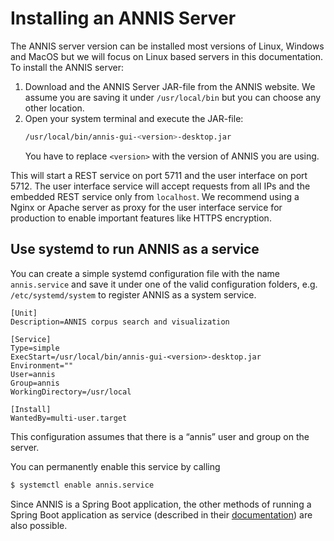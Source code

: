 # Installing an ANNIS Server

The ANNIS server version can be installed  most   versions   of  Linux,   Windows and  MacOS but we will focus on Linux based servers in this documentation. 
To install the ANNIS server:

1. Download and the ANNIS Server JAR-file from the ANNIS website. We assume you are saving it under `/usr/local/bin` but you can choose any other location.
2. Open your system terminal and execute the JAR-file:
   ```bash
   /usr/local/bin/annis-gui-<version>-desktop.jar
   ```
   You have to replace `<version>` with the version of ANNIS you are using.

This will start a REST service on port 5711 and the user interface on port 5712.
The user interface service will accept requests from all IPs and the embedded REST service only from `localhost`.
We recommend using a Nginx or Apache server as proxy for the user interface service for production to enable important features like HTTPS encryption.

## Use systemd to run ANNIS as a service

You can create a simple systemd configuration file with the name `annis.service` and save it under one of the valid configuration folders, e.g. `/etc/systemd/system` to register ANNIS as a system service.

```
[Unit]
Description=ANNIS corpus search and visualization

[Service]
Type=simple
ExecStart=/usr/local/bin/annis-gui-<version>-desktop.jar
Environment=""
User=annis
Group=annis
WorkingDirectory=/usr/local

[Install]
WantedBy=multi-user.target
```

This configuration assumes that there is a “annis” user and group on the server.

You can permanently enable this service by calling
```bash
$ systemctl enable annis.service
```

Since ANNIS is a Spring Boot application, the other methods of running a Spring Boot application as service (described in their [documentation](https://docs.spring.io/spring-boot/docs/2.3.x/reference/html/deployment.html#deployment-service)) are also possible.

